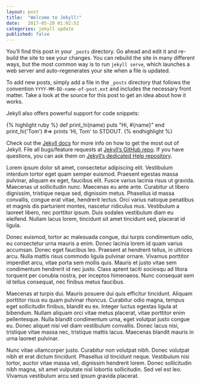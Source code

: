 ```yaml
---
layout: post
title:  "Welcome to Jekyll!"
date:   2017-05-28 01:02:52
categories: jekyll update
published: false
---
```

You’ll find this post in your `_posts` directory. Go ahead and edit it and re-build the site to see your changes. You can rebuild the site in many different ways, but the most common way is to run `jekyll serve`, which launches a web server and auto-regenerates your site when a file is updated.

To add new posts, simply add a file in the `_posts` directory that follows the convention `YYYY-MM-DD-name-of-post.ext` and includes the necessary front matter. Take a look at the source for this post to get an idea about how it works.

Jekyll also offers powerful support for code snippets:

{% highlight ruby %}
def print_hi(name)
  puts "Hi, #{name}"
end
print_hi('Tom')
#=> prints 'Hi, Tom' to STDOUT.
{% endhighlight %}

Check out the [Jekyll docs][jekyll] for more info on how to get the most out of Jekyll. File all bugs/feature requests at [Jekyll’s GitHub repo][jekyll-gh]. If you have questions, you can ask them on [Jekyll’s dedicated Help repository][jekyll-help].

[jekyll]:      http://jekyllrb.com
[jekyll-gh]:   https://github.com/jekyll/jekyll
[jekyll-help]: https://github.com/jekyll/jekyll-help


Lorem ipsum dolor sit amet, consectetur adipiscing elit. Vestibulum interdum tortor eget quam semper euismod. Praesent egestas massa pulvinar, aliquam ex eget, faucibus elit. Fusce varius lacinia risus ut gravida. Maecenas ut sollicitudin nunc. Maecenas eu ante ante. Curabitur ut libero dignissim, tristique neque sed, dignissim metus. Phasellus id massa convallis, congue erat vitae, hendrerit lectus. Orci varius natoque penatibus et magnis dis parturient montes, nascetur ridiculus mus. Vestibulum a laoreet libero, nec porttitor ipsum. Duis sodales vestibulum diam eu eleifend. Nullam lacus lorem, tincidunt sit amet tincidunt sed, placerat id ligula.

Donec euismod, tortor ac malesuada congue, dui turpis condimentum odio, eu consectetur urna mauris a enim. Donec lacinia lorem id quam varius accumsan. Donec eget faucibus leo. Praesent at hendrerit tellus, in ultrices arcu. Nulla mattis risus commodo ligula pulvinar ornare. Vivamus porttitor imperdiet arcu, vitae porta sem mollis quis. Mauris et justo vitae sem condimentum hendrerit id nec justo. Class aptent taciti sociosqu ad litora torquent per conubia nostra, per inceptos himenaeos. Nunc consequat sem id tellus consequat, nec finibus metus faucibus.

Maecenas at turpis dui. Mauris posuere dui quis efficitur tincidunt. Aliquam porttitor risus eu quam pulvinar rhoncus. Curabitur odio magna, tempus eget sollicitudin finibus, blandit eu ex. Integer luctus egestas ligula at bibendum. Nullam aliquam orci vitae metus placerat, vitae porttitor enim pellentesque. Nulla blandit condimentum urna, eget volutpat justo congue eu. Donec aliquet nisi vel diam vestibulum convallis. Donec lacus nisi, tristique vitae massa nec, tristique mattis lacus. Maecenas blandit mauris in urna laoreet pulvinar.

Nunc vitae ullamcorper justo. Curabitur non volutpat nibh. Donec volutpat nibh et erat dictum tincidunt. Phasellus id tincidunt neque. Vestibulum nisi tortor, auctor vitae massa vel, dignissim hendrerit lorem. Donec sollicitudin nibh magna, sit amet vulputate nisl lobortis sollicitudin. Sed vel est leo. Vivamus vestibulum arcu sed ipsum gravida placerat.
